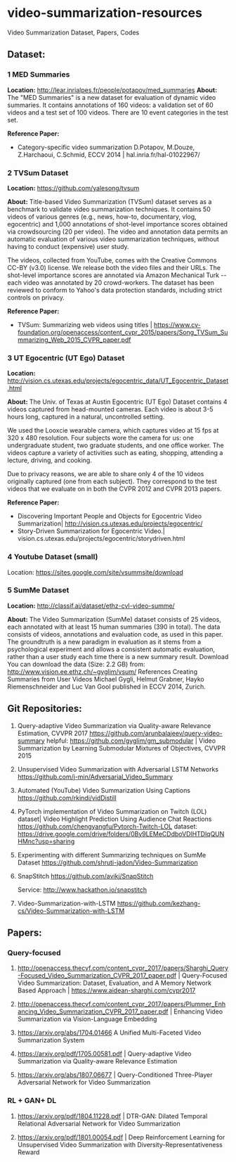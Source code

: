 # video-summarization-resources
Video Summarization Dataset, Papers, Codes 

## Dataset: 
### 1 MED Summaries 
**Location:**  http://lear.inrialpes.fr/people/potapov/med_summaries
**About:** The "MED Summaries" is a new dataset for evaluation of dynamic video summaries. It contains annotations of 160 videos: a validation set of 60 videos and a test set of 100 videos. There are 10 event categories in the test set.

**Reference Paper:**
- Category-specific video summarization D.Potapov, M.Douze, Z.Harchaoui, C.Schmid, ECCV 2014 |  hal.inria.fr/hal-01022967/


### 2 TVSum Dataset
**Location:** https://github.com/yalesong/tvsum

**About:** Title-based Video Summarization (TVSum) dataset serves as a benchmark to validate video summarization techniques. It contains 50 videos of various genres (e.g., news, how-to, documentary, vlog, egocentric) and 1,000 annotations of shot-level importance scores obtained via crowdsourcing (20 per video). The video and annotation data permits an automatic evaluation of various video summarization techniques, without having to conduct (expensive) user study.

The videos, collected from YouTube, comes with the Creative Commons CC-BY (v3.0) license. We release both the video files and their URLs. The shot-level importance scores are annotated via Amazon Mechanical Turk -- each video was annotated by 20 crowd-workers. The dataset has been reviewed to conform to Yahoo's data protection standards, including strict controls on privacy.

**Reference Paper:**

- TVSum: Summarizing web videos using titles | https://www.cv-foundation.org/openaccess/content_cvpr_2015/papers/Song_TVSum_Summarizing_Web_2015_CVPR_paper.pdf

### 3  UT Egocentric (UT Ego) Dataset 

**Location:** http://vision.cs.utexas.edu/projects/egocentric_data/UT_Egocentric_Dataset.html

**About:** The Univ. of Texas at Austin Egocentric (UT Ego) Dataset contains 4 videos captured from head-mounted cameras.  Each video is about 3-5 hours long, captured in a natural, uncontrolled setting. 

We used the Looxcie wearable camera, which captures video at 15 fps at 320 x 480 resolution.  Four subjects wore the camera for us: one undergraduate student, two graduate students, and one office worker.  The videos capture a variety of activities such as eating, shopping, attending a lecture, driving, and cooking.

Due to privacy reasons, we are able to share only 4 of the 10 videos originally captured (one from each subject).  They correspond to the test videos that we evaluate on in both the CVPR 2012 and CVPR 2013 papers.

**Reference Paper:** 

-  Discovering Important People and Objects for Egocentric Video Summarization| http://vision.cs.utexas.edu/projects/egocentric/
- Story-Driven Summarization for Egocentric Video.| vision.cs.utexas.edu/projects/egocentric/storydriven.html

### 4 Youtube Dataset (small)
Location: https://sites.google.com/site/vsummsite/download 
  
### 5 SumMe Dataset 
**Location:** http://classif.ai/dataset/ethz-cvl-video-summe/

**About:**  The Video Summarization (SumMe) dataset consists of 25 videos, each annotated with at least 15 human summaries (390 in total). The data consists of videos, annotations and evaluation code, as used in this paper. The groundtruth is a new paradigm in evaluation as it stems from a psychological experiment and allows a consistent automatic evaluation, rather than a user study each time there is a new summary result. Download You can download the data (Size: 2.2 GB) from: http://www.vision.ee.ethz.ch/~gyglim/vsum/ References Creating Summaries from User Videos Michael Gygli, Helmut Grabner, Hayko Riemenschneider and Luc Van Gool published in ECCV 2014, Zurich.


## Git Repositories: 
1. Query-adaptive Video Summarization via Quality-aware Relevance Estimation, CVVPR 2017
   https://github.com/arunbalajeev/query-video-summary
   helpful: https://github.com/gyglim/gm_submodular | Video Summarization by Learning Submodular Mixtures of Objectives, CVVPR 2015

2. Unsupervised Video Summarization with Adversarial LSTM Networks 
   https://github.com/j-min/Adversarial_Video_Summary

3. Automated (YouTube) Video Summarization Using Captions
   https://github.com/rkindi/vidDistill

4. PyTorch implementation of Video Summarization on Twitch (LOL) dataset| Video Highlight Prediction Using Audience Chat Reactions
   https://github.com/chengyangfu/Pytorch-Twitch-LOL
   dataset: https://drive.google.com/drive/folders/0By9LEMeCDdboVDlHTDlqQUNHMnc?usp=sharing

5. Experimenting with different Summarizing techniques on SumMe Dataset
   https://github.com/shruti-jadon/Video-Summarization

6. SnapStitch
   https://github.com/avikj/SnapStitch 
   
   Service: http://www.hackathon.io/snapstitch

7. Video-Summarization-with-LSTM
   https://github.com/kezhang-cs/Video-Summarization-with-LSTM

## Papers: 
### Query-focused 
1. http://openaccess.thecvf.com/content_cvpr_2017/papers/Sharghi_Query-Focused_Video_Summarization_CVPR_2017_paper.pdf | Query-Focused Video Summarization: Dataset, Evaluation, and A Memory Network Based Approach | https://www.aidean-sharghi.com/cvpr2017

2. http://openaccess.thecvf.com/content_cvpr_2017/papers/Plummer_Enhancing_Video_Summarization_CVPR_2017_paper.pdf | Enhancing Video Summarization via Vision-Language Embedding

3. https://arxiv.org/abs/1704.01466   A Unified Multi-Faceted Video Summarization System

4. https://arxiv.org/pdf/1705.00581.pdf | Query-adaptive Video Summarization via Quality-aware Relevance Estimation

5. https://arxiv.org/abs/1807.06677 |  Query-Conditioned Three-Player Adversarial Network for Video Summarization

### RL + GAN+ DL
1. https://arxiv.org/pdf/1804.11228.pdf | DTR-GAN: Dilated Temporal Relational Adversarial Network for Video Summarization

2. https://arxiv.org/pdf/1801.00054.pdf | Deep Reinforcement Learning for Unsupervised Video Summarization with
Diversity-Representativeness Reward


   
